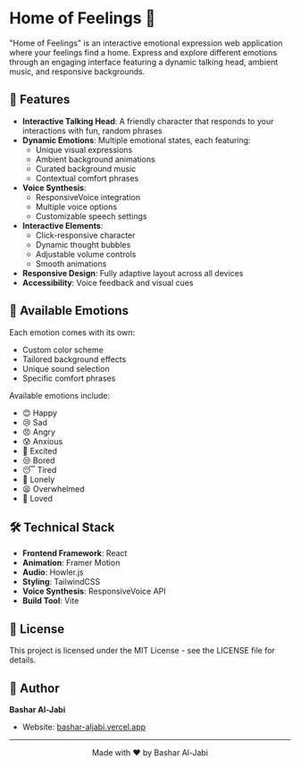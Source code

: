 # Home of Feelings 💝

"Home of Feelings" is an interactive emotional expression web application where your feelings find a home. Express and explore different emotions through an engaging interface featuring a dynamic talking head, ambient music, and responsive backgrounds.

## 🌟 Features

-   **Interactive Talking Head**: A friendly character that responds to your interactions with fun, random phrases
-   **Dynamic Emotions**: Multiple emotional states, each featuring:
    -   Unique visual expressions
    -   Ambient background animations
    -   Curated background music
    -   Contextual comfort phrases
-   **Voice Synthesis**:
    -   ResponsiveVoice integration
    -   Multiple voice options
    -   Customizable speech settings
-   **Interactive Elements**:
    -   Click-responsive character
    -   Dynamic thought bubbles
    -   Adjustable volume controls
    -   Smooth animations
-   **Responsive Design**: Fully adaptive layout across all devices
-   **Accessibility**: Voice feedback and visual cues

## 🎨 Available Emotions

Each emotion comes with its own:

-   Custom color scheme
-   Tailored background effects
-   Unique sound selection
-   Specific comfort phrases

Available emotions include:

-   😊 Happy
-   😢 Sad
-   😠 Angry
-   😰 Anxious
-   🤩 Excited
-   😒 Bored
-   😴 Tired
-   🥺 Lonely
-   😫 Overwhelmed
-   💝 Loved

## 🛠️ Technical Stack

-   **Frontend Framework**: React
-   **Animation**: Framer Motion
-   **Audio**: Howler.js
-   **Styling**: TailwindCSS
-   **Voice Synthesis**: ResponsiveVoice API
-   **Build Tool**: Vite

## 📝 License

This project is licensed under the MIT License - see the LICENSE file for details.

## 👤 Author

**Bashar Al-Jabi**

-   Website: [bashar-aljabi.vercel.app](https://bashar-aljabi.vercel.app)

---

<p align="center">Made with ♥️ by Bashar Al-Jabi</p>
